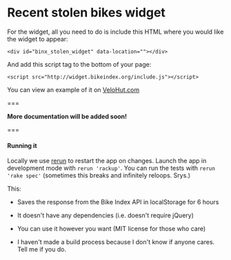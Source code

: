 # Recent stolen bikes widget

For the widget, all you need to do is include this HTML where you would like the widget to appear:

```
<div id="binx_stolen_widget" data-location=""></div>
```

And add this script tag to the bottom of your page:

```
<script src="http://widget.bikeindex.org/include.js"></script>
```

You can view an example of it on [VeloHut.com](http://www.velohut.com/)

===

**More documentation will be added soon!**

===


#### Running it

Locally we use [rerun](https://github.com/alexch/rerun) to restart the app on changes. Launch the app in development mode with `rerun 'rackup'`. You can run the tests with `rerun 'rake spec'` (sometimes this breaks and infinitely reloops. Srys.)

This: 

- Saves the response from the Bike Index API in localStorage for 6 hours

- It doesn't have any dependencies (i.e. doesn't require jQuery)

- You can use it however you want (MIT license for those who care)

- I haven't made a build process because I don't know if anyone cares. Tell me if you do.